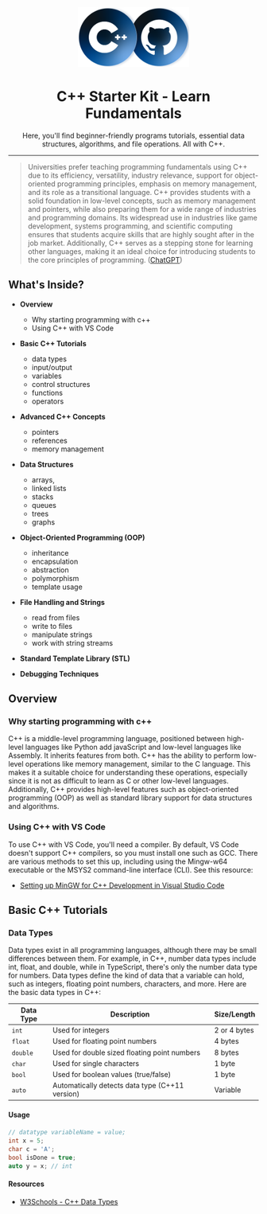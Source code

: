 <div align="center">
    <img src="./assets/thumbnail.png" alt="Thumbnail" height="120">
    <br>
    <h1>C++ Starter Kit - Learn Fundamentals</h1>
    <p>Here, you'll find beginner-friendly programs tutorials, essential data structures, algorithms, and file operations. All with C++.</p>
</div>

---

> Universities prefer teaching programming fundamentals using C++ due to its efficiency, versatility, industry relevance, support for object-oriented programming principles, emphasis on memory management, and its role as a transitional language. C++ provides students with a solid foundation in low-level concepts, such as memory management and pointers, while also preparing them for a wide range of industries and programming domains. Its widespread use in industries like game development, systems programming, and scientific computing ensures that students acquire skills that are highly sought after in the job market. Additionally, C++ serves as a stepping stone for learning other languages, making it an ideal choice for introducing students to the core principles of programming.
> ([ChatGPT](https://chat.openai.com/share/b0cb4eda-0f9d-4b3b-aba1-d6887f08d3ac))

## What's Inside?

- **Overview**
  - Why starting programming with c++
  - Using C++ with VS Code

- **Basic C++ Tutorials**
  - data types
  - input/output
  - variables
  - control structures
  - functions
  - operators
  
- **Advanced C++ Concepts**
  - pointers
  - references
  - memory management
  
- **Data Structures**
  - arrays, 
  - linked lists
  - stacks
  - queues
  - trees
  - graphs

- **Object-Oriented Programming (OOP)**
  - inheritance
  - encapsulation
  - abstraction
  - polymorphism
  - template usage

- **File Handling and Strings**
  - read from files
  - write to files
  - manipulate strings
  - work with string streams

- **Standard Template Library (STL)**

- **Debugging Techniques**

## Overview

### Why starting programming with c++
C++ is a middle-level programming language, positioned between high-level languages like Python add javaScript and low-level languages like Assembly. It inherits features from both. C++ has the ability to perform low-level operations like memory management, similar to the C language. This makes it a suitable choice for understanding these operations, especially since it is not as difficult to learn as C or other low-level languages. Additionally, C++ provides high-level features such as object-oriented programming (OOP) as well as standard library support for data structures and algorithms.

### Using C++ with VS Code
To use C++ with VS Code, you'll need a compiler. By default, VS Code doesn't support C++ compilers, so you must install one such as GCC. There are various methods to set this up, including using the Mingw-w64 executable or the MSYS2 command-line interface (CLI). See this resource:
- [Setting up MinGW for C++ Development in Visual Studio Code](https://code.visualstudio.com/docs/cpp/config-mingw)

## Basic C++ Tutorials

### Data Types

Data types exist in all programming languages, although there may be small differences between them. For example, in C++, number data types include int, float, and double, while in TypeScript, there's only the number data type for numbers. Data types define the kind of data that a variable can hold, such as integers, floating point numbers, characters, and more. Here are the basic data types in C++:

| Data Type      | Description                                      | Size/Length |
|----------------|--------------------------------------------------|-------------|
| `int`          | Used for integers                                | 2 or 4 bytes|
| `float`        | Used for floating point numbers                  | 4 bytes     |
| `double`       | Used for double sized floating point numbers     | 8 bytes     |
| `char`         | Used for single characters                       | 1 byte      |
| `bool`         | Used for boolean values (true/false)             | 1 byte      |
| `auto`         | Automatically detects data type (C++11 version)  | Variable    |

#### Usage

```cpp
// datatype variableName = value;
int x = 5;
char c = 'A';
bool isDone = true;
auto y = x; // int
```

#### Resources
- [W3Schools - C++ Data Types](https://www.w3schools.com/cpp/cpp_data_types.asp)
